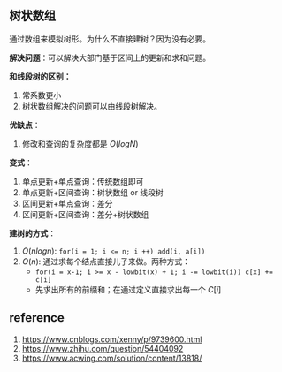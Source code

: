 


## 树状数组
通过数组来模拟树形。为什么不直接建树？因为没有必要。

**解决问题**：可以解决大部门基于区间上的更新和求和问题。

**和线段树的区别：**
1. 常系数更小
2. 树状数组解决的问题可以由线段树解决。

**优缺点**：
1. 修改和查询的复杂度都是 $O(logN)$

**变式**：
1. 单点更新+单点查询：传统数组即可
2. 单点更新+区间查询：树状数组 or 线段树
3. 区间更新+单点查询：差分
4. 区间更新+区间查询：差分+树状数组


**建树的方式**：
1. $O(nlogn)$: `for(i = 1; i <= n; i ++) add(i, a[i])`
2. $O(n)$: 通过求每个结点直接儿子来做。两种方式：
    - `for(i = x-1; i >= x - lowbit(x) + 1; i -= lowbit(i)) c[x] += c[i]`
    - 先求出所有的前缀和；在通过定义直接求出每一个 $C[i]$ 
## reference
1. https://www.cnblogs.com/xenny/p/9739600.html
2. https://www.zhihu.com/question/54404092
3. https://www.acwing.com/solution/content/13818/